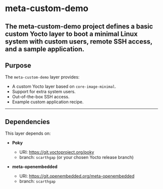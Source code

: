 # meta-custom-demo

The **meta-custom-demo** project defines a basic custom Yocto layer to boot a minimal Linux system with custom users, remote SSH access, and a sample application.
---

## Purpose

The `meta-custom-demo` layer provides:

- A custom Yocto layer based on `core-image-minimal`.
- Support for extra system users.
- Out-of-the-box SSH access.
- Example custom application recipe.

---

## Dependencies

This layer depends on:

- **Poky**
  - URI: https://git.yoctoproject.org/poky  
  - branch: `scarthgap` (or your chosen Yocto release branch)

- **meta-openembedded**
  - URI: https://git.openembedded.org/meta-openembedded  
  - branch: `scarthgap`

